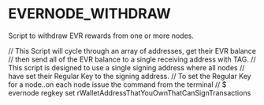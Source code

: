 # EVERNODE_WITHDRAW
Script to withdraw EVR rewards from one or more nodes.

// This Script will cycle through an array of addresses, get their EVR balance
// then send all of the EVR balance to a single receiving address with TAG.
// This script is designed to use a single signing address where all nodes
// have set their Regular Key to the signing address.
// To set the Regular Key for a node..on each node issue the command from the terminal
// $ evernode regkey set rWalletAddressThatYouOwnThatCanSignTransactions
